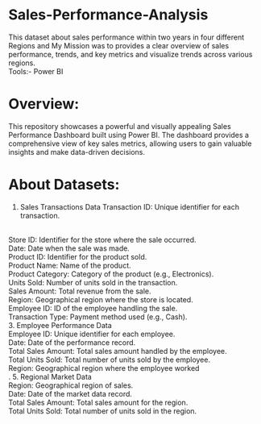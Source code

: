 # Sales-Performance-Analysis
This dataset about sales performance within two years in four different Regions and My Mission was to provides a clear overview of sales performance, trends, and key metrics and visualize trends across various regions.
<br>
Tools:- Power BI
<BR>
# Overview:
This repository showcases a powerful and visually appealing Sales Performance Dashboard built using Power BI. The dashboard provides a comprehensive view of key sales metrics, allowing users to gain valuable insights and make data-driven decisions.
<br>
# About Datasets:
1. Sales Transactions Data
Transaction ID: Unique identifier for each transaction.
<br>
Store ID: Identifier for the store where the sale occurred.
<br>
Date: Date when the sale was made.
<br>
Product ID: Identifier for the product sold.
<br>
Product Name: Name of the product.
<br>
Product Category: Category of the product (e.g., Electronics).
<br>
Units Sold: Number of units sold in the transaction.
<br>
Sales Amount: Total revenue from the sale.
<br>
Region: Geographical region where the store is located.
<br>
Employee ID: ID of the employee handling the sale.
<br>
Transaction Type: Payment method used (e.g., Cash).
<br>
3. Employee Performance Data
   <br>
Employee ID: Unique identifier for each employee.
<br>
Date: Date of the performance record.
<br>
Total Sales Amount: Total sales amount handled by the employee.
<br>
Total Units Sold: Total number of units sold by the employee.
<br>
Region: Geographical region where the employee worked
<br>.
5. Regional Market Data
<br>
Region: Geographical region of sales.
<br>
Date: Date of the market data record.
<br>
Total Sales Amount: Total sales amount for the region.
<br>
Total Units Sold: Total number of units sold in the region.

